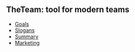 ## **TheTeam**: tool for modern teams

- [Goals](/Goals)
- [Slogans](/Slogans)
- [Summary](/Summary)
- [Marketing](/Marketing)